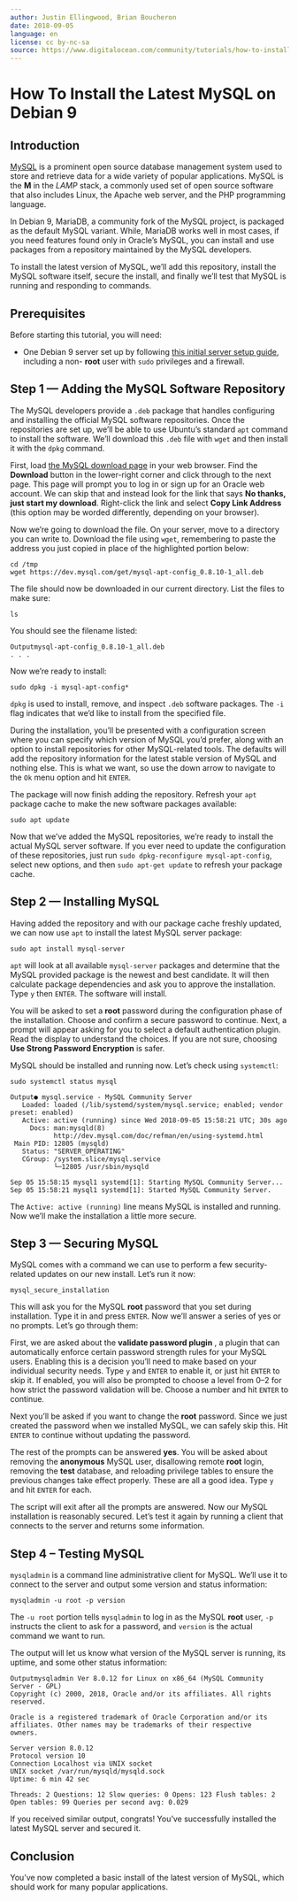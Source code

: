 ```yaml
---
author: Justin Ellingwood, Brian Boucheron
date: 2018-09-05
language: en
license: cc by-nc-sa
source: https://www.digitalocean.com/community/tutorials/how-to-install-the-latest-mysql-on-debian-9
---
```


# How To Install the Latest MySQL on Debian 9

## Introduction

[MySQL](https://www.mysql.com/) is a prominent open source database management system used to store and retrieve data for a wide variety of popular applications. MySQL is the **M** in the _LAMP_ stack, a commonly used set of open source software that also includes Linux, the Apache web server, and the PHP programming language.

In Debian 9, MariaDB, a community fork of the MySQL project, is packaged as the default MySQL variant. While, MariaDB works well in most cases, if you need features found only in Oracle’s MySQL, you can install and use packages from a repository maintained by the MySQL developers.

To install the latest version of MySQL, we’ll add this repository, install the MySQL software itself, secure the install, and finally we’ll test that MySQL is running and responding to commands.

## Prerequisites

Before starting this tutorial, you will need:

- One Debian 9 server set up by following [this initial server setup guide](initial-server-setup-with-debian-9), including a non- **root** user with `sudo` privileges and a firewall.

## Step 1 — Adding the MySQL Software Repository

The MySQL developers provide a `.deb` package that handles configuring and installing the official MySQL software repositories. Once the repositories are set up, we’ll be able to use Ubuntu’s standard `apt` command to install the software. We’ll download this `.deb` file with `wget` and then install it with the `dpkg` command.

First, load [the MySQL download page](https://dev.mysql.com/downloads/repo/apt/) in your web browser. Find the **Download** button in the lower-right corner and click through to the next page. This page will prompt you to log in or sign up for an Oracle web account. We can skip that and instead look for the link that says **No thanks, just start my download**. Right-click the link and select **Copy Link Address** (this option may be worded differently, depending on your browser).

Now we’re going to download the file. On your server, move to a directory you can write to. Download the file using `wget`, remembering to paste the address you just copied in place of the highlighted portion below:

    cd /tmp
    wget https://dev.mysql.com/get/mysql-apt-config_0.8.10-1_all.deb

The file should now be downloaded in our current directory. List the files to make sure:

    ls

You should see the filename listed:

    Outputmysql-apt-config_0.8.10-1_all.deb
    . . .

Now we’re ready to install:

    sudo dpkg -i mysql-apt-config*

`dpkg` is used to install, remove, and inspect `.deb` software packages. The `-i` flag indicates that we’d like to install from the specified file.

During the installation, you’ll be presented with a configuration screen where you can specify which version of MySQL you’d prefer, along with an option to install repositories for other MySQL-related tools. The defaults will add the repository information for the latest stable version of MySQL and nothing else. This is what we want, so use the down arrow to navigate to the `Ok` menu option and hit `ENTER`.

The package will now finish adding the repository. Refresh your `apt` package cache to make the new software packages available:

    sudo apt update

Now that we’ve added the MySQL repositories, we’re ready to install the actual MySQL server software. If you ever need to update the configuration of these repositories, just run `sudo dpkg-reconfigure mysql-apt-config`, select new options, and then `sudo apt-get update` to refresh your package cache.

## Step 2 — Installing MySQL

Having added the repository and with our package cache freshly updated, we can now use `apt` to install the latest MySQL server package:

    sudo apt install mysql-server

`apt` will look at all available `mysql-server` packages and determine that the MySQL provided package is the newest and best candidate. It will then calculate package dependencies and ask you to approve the installation. Type `y` then `ENTER`. The software will install.

You will be asked to set a **root** password during the configuration phase of the installation. Choose and confirm a secure password to continue. Next, a prompt will appear asking for you to select a default authentication plugin. Read the display to understand the choices. If you are not sure, choosing **Use Strong Password Encryption** is safer.

MySQL should be installed and running now. Let’s check using `systemctl`:

    sudo systemctl status mysql

    Output● mysql.service - MySQL Community Server
       Loaded: loaded (/lib/systemd/system/mysql.service; enabled; vendor preset: enabled)
       Active: active (running) since Wed 2018-09-05 15:58:21 UTC; 30s ago
         Docs: man:mysqld(8)
               http://dev.mysql.com/doc/refman/en/using-systemd.html
     Main PID: 12805 (mysqld)
       Status: "SERVER_OPERATING"
       CGroup: /system.slice/mysql.service
               └─12805 /usr/sbin/mysqld
    
    Sep 05 15:58:15 mysql1 systemd[1]: Starting MySQL Community Server...
    Sep 05 15:58:21 mysql1 systemd[1]: Started MySQL Community Server.

The `Active: active (running)` line means MySQL is installed and running. Now we’ll make the installation a little more secure.

## Step 3 — Securing MySQL

MySQL comes with a command we can use to perform a few security-related updates on our new install. Let’s run it now:

    mysql_secure_installation

This will ask you for the MySQL **root** password that you set during installation. Type it in and press `ENTER`. Now we’ll answer a series of yes or no prompts. Let’s go through them:

First, we are asked about the **validate password plugin** , a plugin that can automatically enforce certain password strength rules for your MySQL users. Enabling this is a decision you’ll need to make based on your individual security needs. Type `y` and `ENTER` to enable it, or just hit `ENTER` to skip it. If enabled, you will also be prompted to choose a level from 0–2 for how strict the password validation will be. Choose a number and hit `ENTER` to continue.

Next you’ll be asked if you want to change the **root** password. Since we just created the password when we installed MySQL, we can safely skip this. Hit `ENTER` to continue without updating the password.

The rest of the prompts can be answered **yes**. You will be asked about removing the **anonymous** MySQL user, disallowing remote **root** login, removing the **test** database, and reloading privilege tables to ensure the previous changes take effect properly. These are all a good idea. Type `y` and hit `ENTER` for each.

The script will exit after all the prompts are answered. Now our MySQL installation is reasonably secured. Let’s test it again by running a client that connects to the server and returns some information.

## Step 4 – Testing MySQL

`mysqladmin` is a command line administrative client for MySQL. We’ll use it to connect to the server and output some version and status information:

    mysqladmin -u root -p version

The `-u root` portion tells `mysqladmin` to log in as the MySQL **root** user, `-p` instructs the client to ask for a password, and `version` is the actual command we want to run.

The output will let us know what version of the MySQL server is running, its uptime, and some other status information:

    Outputmysqladmin Ver 8.0.12 for Linux on x86_64 (MySQL Community Server - GPL)
    Copyright (c) 2000, 2018, Oracle and/or its affiliates. All rights reserved.
    
    Oracle is a registered trademark of Oracle Corporation and/or its
    affiliates. Other names may be trademarks of their respective
    owners.
    
    Server version 8.0.12
    Protocol version 10
    Connection Localhost via UNIX socket
    UNIX socket /var/run/mysqld/mysqld.sock
    Uptime: 6 min 42 sec
    
    Threads: 2 Questions: 12 Slow queries: 0 Opens: 123 Flush tables: 2 Open tables: 99 Queries per second avg: 0.029

If you received similar output, congrats! You’ve successfully installed the latest MySQL server and secured it.

## Conclusion

You’ve now completed a basic install of the latest version of MySQL, which should work for many popular applications.
